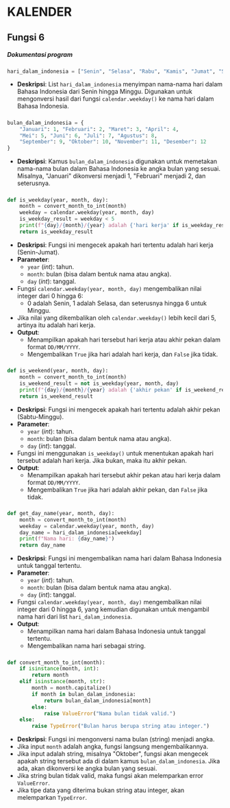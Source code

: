 # KALENDER
## Fungsi 6
##### Dokumentasi program

##### 
```python
hari_dalam_indonesia = ["Senin", "Selasa", "Rabu", "Kamis", "Jumat", "Sabtu", "Minggu"]
```
- **Deskripsi**: List `hari_dalam_indonesia` menyimpan nama-nama hari dalam Bahasa Indonesia dari Senin hingga Minggu. Digunakan untuk mengonversi hasil dari fungsi `calendar.weekday()` ke nama hari dalam Bahasa Indonesia.

#####
```python
bulan_dalam_indonesia = {
    "Januari": 1, "Februari": 2, "Maret": 3, "April": 4,
    "Mei": 5, "Juni": 6, "Juli": 7, "Agustus": 8,
    "September": 9, "Oktober": 10, "November": 11, "Desember": 12
}
```
- **Deskripsi**: Kamus `bulan_dalam_indonesia` digunakan untuk memetakan nama-nama bulan dalam Bahasa Indonesia ke angka bulan yang sesuai. Misalnya, "Januari" dikonversi menjadi 1, "Februari" menjadi 2, dan seterusnya.

#####
```python
def is_weekday(year, month, day):
    month = convert_month_to_int(month)
    weekday = calendar.weekday(year, month, day)
    is_weekday_result = weekday < 5
    print(f"{day}/{month}/{year} adalah {'hari kerja' if is_weekday_result else 'hari libur'}")
    return is_weekday_result
```
- **Deskripsi**: Fungsi ini mengecek apakah hari tertentu adalah hari kerja (Senin-Jumat).
- **Parameter**:
  - `year` (*int*): tahun.
  - `month`: bulan (bisa dalam bentuk nama atau angka).
  - `day` (*int*): tanggal.
- Fungsi `calendar.weekday(year, month, day)` mengembalikan nilai integer dari 0 hingga 6:
  - 0 adalah Senin, 1 adalah Selasa, dan seterusnya hingga 6 untuk Minggu.
- Jika nilai yang dikembalikan oleh `calendar.weekday()` lebih kecil dari 5, artinya itu adalah hari kerja.
- **Output**:
  - Menampilkan apakah hari tersebut hari kerja atau akhir pekan dalam format `DD/MM/YYYY`.
  - Mengembalikan `True` jika hari adalah hari kerja, dan `False` jika tidak.

#####
```python
def is_weekend(year, month, day):
    month = convert_month_to_int(month)
    is_weekend_result = not is_weekday(year, month, day)
    print(f"{day}/{month}/{year} adalah {'akhir pekan' if is_weekend_result else 'hari kerja'}")
    return is_weekend_result
```
- **Deskripsi**: Fungsi ini mengecek apakah hari tertentu adalah akhir pekan (Sabtu-Minggu).
- **Parameter**:
  - `year` (*int*): tahun.
  - `month`: bulan (bisa dalam bentuk nama atau angka).
  - `day` (*int*): tanggal.
- Fungsi ini menggunakan `is_weekday()` untuk menentukan apakah hari tersebut adalah hari kerja. Jika bukan, maka itu akhir pekan.
- **Output**:
  - Menampilkan apakah hari tersebut akhir pekan atau hari kerja dalam format `DD/MM/YYYY`.
  - Mengembalikan `True` jika hari adalah akhir pekan, dan `False` jika tidak.

#####
```python
def get_day_name(year, month, day):
    month = convert_month_to_int(month)
    weekday = calendar.weekday(year, month, day)
    day_name = hari_dalam_indonesia[weekday]
    print(f"Nama hari: {day_name}")
    return day_name
```
- **Deskripsi**: Fungsi ini mengembalikan nama hari dalam Bahasa Indonesia untuk tanggal tertentu.
- **Parameter**:
  - `year` (*int*): tahun.
  - `month`: bulan (bisa dalam bentuk nama atau angka).
  - `day` (*int*): tanggal.
- Fungsi `calendar.weekday(year, month, day)` mengembalikan nilai integer dari 0 hingga 6, yang kemudian digunakan untuk mengambil nama hari dari list `hari_dalam_indonesia`.
- **Output**:
  - Menampilkan nama hari dalam Bahasa Indonesia untuk tanggal tertentu.
  - Mengembalikan nama hari sebagai string.

#####
```python
def convert_month_to_int(month):
    if isinstance(month, int):
        return month
    elif isinstance(month, str):
        month = month.capitalize()
        if month in bulan_dalam_indonesia:
            return bulan_dalam_indonesia[month]
        else:
            raise ValueError("Nama bulan tidak valid.")
    else:
        raise TypeError("Bulan harus berupa string atau integer.")
```
- **Deskripsi**: Fungsi ini mengonversi nama bulan (string) menjadi angka.
- Jika input `month` adalah angka, fungsi langsung mengembalikannya.
- Jika input adalah string, misalnya "Oktober", fungsi akan mengecek apakah string tersebut ada di dalam kamus `bulan_dalam_indonesia`. Jika ada, akan dikonversi ke angka bulan yang sesuai.
- Jika string bulan tidak valid, maka fungsi akan melemparkan error `ValueError`.
- Jika tipe data yang diterima bukan string atau integer, akan melemparkan `TypeError`.
